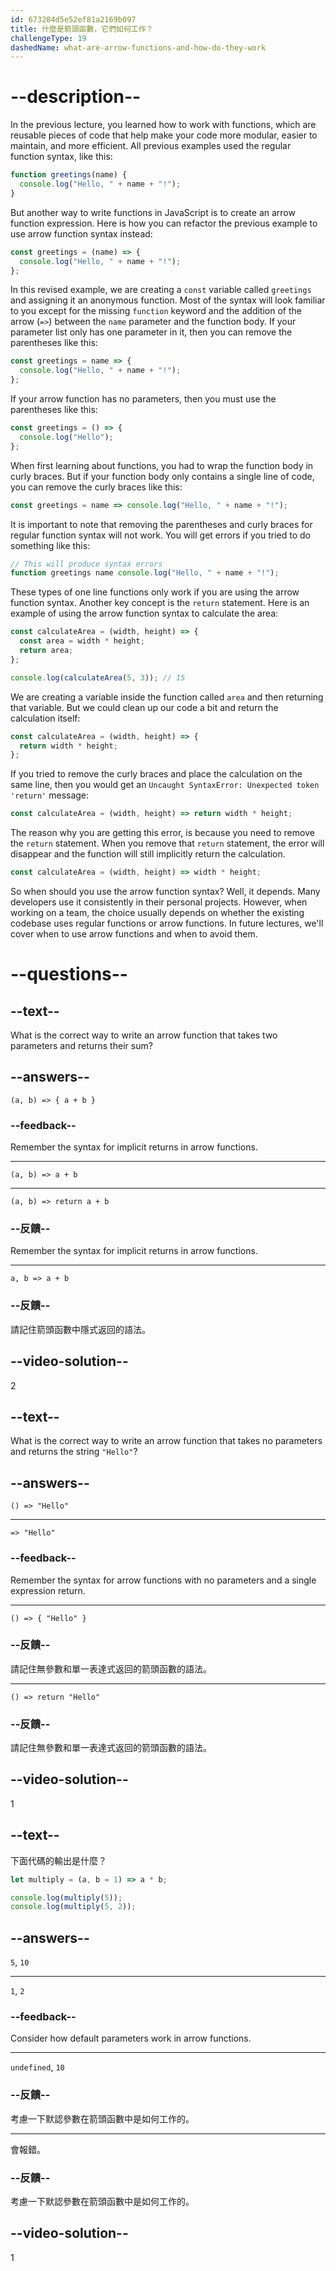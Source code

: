 ```yaml
---
id: 673284d5e52ef81a2169b097
title: 什麼是箭頭函數，它們如何工作？
challengeType: 19
dashedName: what-are-arrow-functions-and-how-do-they-work
---
```


# --description--

In the previous lecture, you learned how to work with functions, which are reusable pieces of code that help make your code more modular, easier to maintain, and more efficient. All previous examples used the regular function syntax, like this:

```js
function greetings(name) {
  console.log("Hello, " + name + "!");
}
```

But another way to write functions in JavaScript is to create an arrow function expression. Here is how you can refactor the previous example to use arrow function syntax instead:

```js
const greetings = (name) => {
  console.log("Hello, " + name + "!");
};
```

In this revised example, we are creating a `const` variable called `greetings` and assigning it an anonymous function. Most of the syntax will look familiar to you except for the missing `function` keyword and the addition of the arrow (`=>`) between the `name` parameter and the function body. If your parameter list only has one parameter in it, then you can remove the parentheses like this:

```js
const greetings = name => {
  console.log("Hello, " + name + "!");
};
```

If your arrow function has no parameters, then you must use the parentheses like this:

```js
const greetings = () => {
  console.log("Hello");
};
```

When first learning about functions, you had to wrap the function body in curly braces. But if your function body only contains a single line of code, you can remove the curly braces like this:

```js
const greetings = name => console.log("Hello, " + name + "!");
```

It is important to note that removing the parentheses and curly braces for regular function syntax will not work. You will get errors if you tried to do something like this:

```js
// This will produce syntax errors 
function greetings name console.log("Hello, " + name + "!");
```

These types of one line functions only work if you are using the arrow function syntax. Another key concept is the `return` statement. Here is an example of using the arrow function syntax to calculate the area:

```js
const calculateArea = (width, height) => {
  const area = width * height;
  return area;
};

console.log(calculateArea(5, 3)); // 15
```

We are creating a variable inside the function called `area` and then returning that variable. But we could clean up our code a bit and return the calculation itself:

```js
const calculateArea = (width, height) => {
  return width * height;
}; 
```

If you tried to remove the curly braces and place the calculation on the same line, then you would get an `Uncaught SyntaxError: Unexpected token 'return'` message:

```js
const calculateArea = (width, height) => return width * height;
```

The reason why you are getting this error, is because you need to remove the `return` statement. When you remove that `return` statement, the error will disappear and the function will still implicitly return the calculation.

```js
const calculateArea = (width, height) => width * height;
```

So when should you use the arrow function syntax? Well, it depends. Many developers use it consistently in their personal projects. However, when working on a team, the choice usually depends on whether the existing codebase uses regular functions or arrow functions. In future lectures, we'll cover when to use arrow functions and when to avoid them.

# --questions--

## --text--

What is the correct way to write an arrow function that takes two parameters and returns their sum?

## --answers--

`(a, b) => { a + b }`

### --feedback--

Remember the syntax for implicit returns in arrow functions.

---

`(a, b) => a + b`

---

`(a, b) => return a + b`

### --反饋--

Remember the syntax for implicit returns in arrow functions.

---

`a, b => a + b`

### --反饋--

請記住箭頭函數中隱式返回的語法。

## --video-solution--

2

## --text--

What is the correct way to write an arrow function that takes no parameters and returns the string `"Hello"`?

## --answers--

`() => "Hello"`

---

`=> "Hello"`

### --feedback--

Remember the syntax for arrow functions with no parameters and a single expression return.

---

`() => { "Hello" }`

### --反饋--

請記住無參數和單一表達式返回的箭頭函數的語法。

---

`() => return "Hello"`

### --反饋--

請記住無參數和單一表達式返回的箭頭函數的語法。

## --video-solution--

1

## --text--

下面代碼的輸出是什麼？

```js
let multiply = (a, b = 1) => a * b;

console.log(multiply(5));
console.log(multiply(5, 2));
```

## --answers--

`5`, `10`

---

`1`, `2`

### --feedback--

Consider how default parameters work in arrow functions.

---

`undefined`, `10`

### --反饋--

考慮一下默認參數在箭頭函數中是如何工作的。

---

會報錯。

### --反饋--

考慮一下默認參數在箭頭函數中是如何工作的。

## --video-solution--

1
